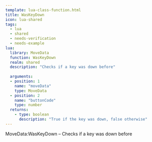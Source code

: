 ```yaml
---
template: lua-class-function.html
title: WasKeyDown
icon: lua-shared
tags:
  - lua
  - shared
  - needs-verification
  - needs-example
lua:
  library: MoveData
  function: WasKeyDown
  realm: shared
  description: "Checks if a key was down before"
  
  arguments:
  - position: 1
    name: "moveData"
    type: MoveData
  - position: 2
    name: "buttonCode"
    type: number
  returns:
    - type: boolean
      description: "True if the key was down, false otherwise"
---
```


<div class="lua__search__keywords">
MoveData:WasKeyDown &#x2013; Checks if a key was down before
</div>

